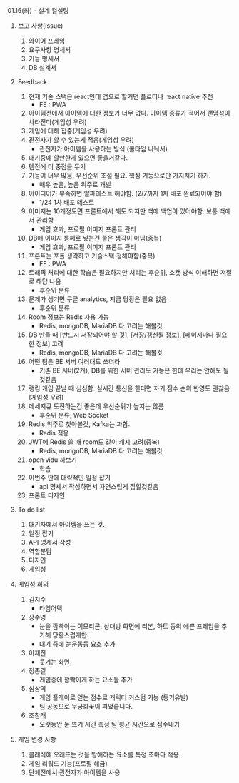 01.16(화) - 설계 컬설팅
1. 보고 사항(Issue)
	1) 와이어 프레임
	2) 요구사항 명세서
	3) 기능 명세서
	4) DB 설계서

2. Feedback
	1) 현재 기술 스택은 react인데 앱으로 할거면 플로터나 react native 추천
		- FE : PWA
	2) 아이템전에서 아이템에 대한 정보가 너무 없다. 아이템 종류가 적어서 랜덤성이 사라진다(게임성 우려)
	3) 게임에 대해 집중(게임성 우려)
	4) 관전자가 할 수 있는게 적음(게임성 우려)
		- 관전자가 아이템을 사용하는 방식 (쿨타임 나눠서)
	5) 대기중에 할만한게 있으면 좋을거같다.
	6) 템전에 더 중점을 두기
	7) 기능이 너무 많음, 우선순위 조절 필요. 핵심 기능으로만 가지치기 하기.
		- 매우 높음, 높음 위주로 개발
	8) 아이디어가 부족하면 알파테스트 해야함. (2/7까지 1차 배포 완료되어야 함)
		- 1/24 1차 배포 테스트
	9) 이미지는 10개정도면 프론트에서 해도 되지만 백에 백업이 있어야함. 보통 백에서 관리함
		- 게임 효과, 프로필 이미지 프론트 관리
	10) DB에 이미지 통째로 넣는건 좋은 생각이 아님(중복)
		- 게임 효과, 프로필 이미지 프론트 관리
	11) 프론트는 포폴 생각하고 기술스택 정해야함(중복)
		- FE : PWA
	12) 트래픽 처리에 대한 학습은 필요하지만 처리는 후순위, 소캣 방식 이해하면 저절로 해답 나옴
		- 후순위 분류
	13) 문제가 생기면 구글 analytics, 지금 당장은 필요 없음
		- 후순위 분류
	14) Room 정보는 Redis 사용 가능
		- Redis, mongoDB, MariaDB 다 고려는 해볼것
	15) DB 만들 때 [반드시 저장되어야 할 것], [저장/갱신될 정보], [페이지마다 필요한 정보] 고려
		- Redis, mongoDB, MariaDB 다 고려는 해볼것
	16) 어떤 팀은 BE 서버 여러대도 쓰더라
		- 기존 BE 서버(2개), DB를 위한 서버 관리도 가능은 한데 우리는 안해도 될것같음
	17) 랭킹 게임 끝날 때 심심함. 실시간 통신을 한다면 자기 점수 순위 반영도 괜찮음(게임성 우려)
	18) 메세지큐 도전하는건 좋은데 우선순위가 높지는 않름
		- 후순위 분류, Web Socket
	19) Redis 위주로 찾아볼것, Kafka는 과함.
		- Redis 적용
	20) JWT에 Redis 쓸 때 room도 같이 캐시 고려(중복)
		- Redis, mongoDB, MariaDB 다 고려는 해볼것
	21) open vidu 까보기
		- 학습
	22) 이번주 안에 대략적인 일정 잡기
		- api 명세서 작성하면서 자연스럽게 잡힐것같음
	23) 프론트 디자인

3. To do list
	1) 대기자에서 아이템을 쓰는 것.
	2) 일정 잡기
	3) API 명세서 작성
	4) 역할분담 
	5) 디자인
	6) 게임성

4. 게임성 회의
	1) 김지수
		- 타임어택
	2) 장수영
		- 눈을 깜빡이는 이모티콘, 상대방 화면에 리본, 하트 등의 예쁜 프레임을 추가해 당황스럽게만
		- 대기 중에 눈운동등 요소 추가
	3) 이재진
		- 웃기는 화면
	4) 정종길
		- 게임중에 깜빡이게 하는 요소들 추가
	5) 심상익
		- 게임 플레이로 얻는 점수로 캐릭터 커스텀 기능 (동기유발)
		- 팀 공동으로 무궁화꽃이 피었습니다.
	6) 조창래
		- 오랫동안 눈 뜨기 시간 측정 팀 평균 시간으로 점수내기

5. 게임 변경 사항
	1) 클래식에 오래뜨는 것을 방해하는 요소를 특정 초마다 적용
	2) 게임 리워드 기능(프로필 해금)
	3) 단체전에서 관전자가 아이템을 사용

